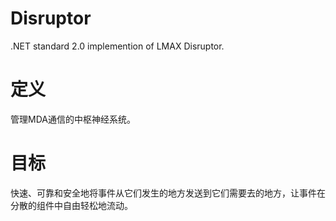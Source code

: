# Disruptor
.NET standard 2.0 implemention of LMAX Disruptor.

# 定义
管理MDA通信的中枢神经系统。

# 目标
快速、可靠和安全地将事件从它们发生的地方发送到它们需要去的地方，让事件在分散的组件中自由轻松地流动。
